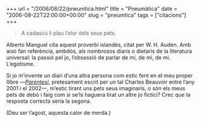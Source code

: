+++
url = "/2006/08/22/pneumtica.html"
title = "Pneumàtica"
date = "2006-08-22T22:00:00+00:00"
slug = "pneumtica"
tags = ["citacions"]
+++

> A cadascú li plau l’olor dels seus pets.

Alberto Manguel cita aquest proverbi islandès, citat per W. H. Auden. Amb això fan referència, ambdós, als nombrosos diaris o dietaris de la literatura universal: la passió pel jo, l’obsessió de parlar de mi, de mi, de mi. L’egotisme.

Si jo m’invente un diari d’una altra persona com estic fent en el meu proper llibre —[*Parèntesi*](/llibres/parentesi), pretesament escrit per un tal Charles Beauvoir entre l’any 2001 i el 2002—, m’estic tirant uns pets seus imaginaris, o són els meus pets de debò i faig com si se’ls haguera tirat un altre jo fictici? Crec que la resposta correcta seria la segona.

(Deu ser l’agost, aquesta calor de merda.)

